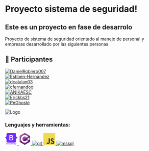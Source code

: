 # Proyecto sistema de seguridad! 

## Este es un proyecto en fase de desarrolo 

Proyecto de sistema de seguridad orientado al manejo de personal y empresas
desarrollado por las siguientes personas 


## 🔗 Participantes 
[![DanielRoblero007](https://img.shields.io/badge/DanielRoblero007-000?style=for-the-badge&logo=github&logoColor=white)](https://github.com/DanielRoblero007)  
[![Estiben-Hernandez](https://img.shields.io/badge/Estiben--Hernandez-000?style=for-the-badge&logo=github&logoColor=white)](https://github.com/Estiben-Hernandez)  
[![dcatalan03](https://img.shields.io/badge/dcatalan03-000?style=for-the-badge&logo=github&logoColor=white)](https://github.com/dcatalan03)  
[![cfernandoo](https://img.shields.io/badge/cfernandoo-000?style=for-the-badge&logo=github&logoColor=white)](https://github.com/cfernandoo)  
[![ANIKAESC](https://img.shields.io/badge/ANIKAESC-000?style=for-the-badge&logo=github&logoColor=white)](https://github.com/ANIKAESC)  
[![Erickbs21](https://img.shields.io/badge/Erickbs21-000?style=for-the-badge&logo=github&logoColor=white)](https://github.com/Erickbs21)  
[![PeGhoste](https://img.shields.io/badge/PeGhoste-000?style=for-the-badge&logo=github&logoColor=white)](https://github.com/PeGhoste)



![Logo](https://media.licdn.com/dms/image/v2/C4E0BAQFNof9zj816sA/company-logo_200_200/company-logo_200_200/0/1630608835789/digital_geko_logo?e=2147483647&v=beta&t=jtmEwwuZLSzx8mei6RmFT8sV6mNeruhImxz21NLJWSY)



<p align="left">
</p>

<h3 align="left">Lenguajes y herramientas:</h3>
<p align="left"> <a href="https://getbootstrap.com" target="_blank" rel="noreferrer"> <img src="https://raw.githubusercontent.com/devicons/devicon/master/icons/bootstrap/bootstrap-plain-wordmark.svg" alt="bootstrap" width="40" height="40"/> </a> <a href="https://www.w3schools.com/cs/" target="_blank" rel="noreferrer"> <img src="https://raw.githubusercontent.com/devicons/devicon/master/icons/csharp/csharp-original.svg" alt="csharp" width="40" height="40"/> </a> <a href="https://git-scm.com/" target="_blank" rel="noreferrer"> <img src="https://www.vectorlogo.zone/logos/git-scm/git-scm-icon.svg" alt="git" width="40" height="40"/> </a> <a href="https://developer.mozilla.org/en-US/docs/Web/JavaScript" target="_blank" rel="noreferrer"> <img src="https://raw.githubusercontent.com/devicons/devicon/master/icons/javascript/javascript-original.svg" alt="javascript" width="40" height="40"/> </a> <a href="https://www.microsoft.com/en-us/sql-server" target="_blank" rel="noreferrer"> <img src="https://www.svgrepo.com/show/303229/microsoft-sql-server-logo.svg" alt="mssql" width="40" height="40"/> </a> </p>

